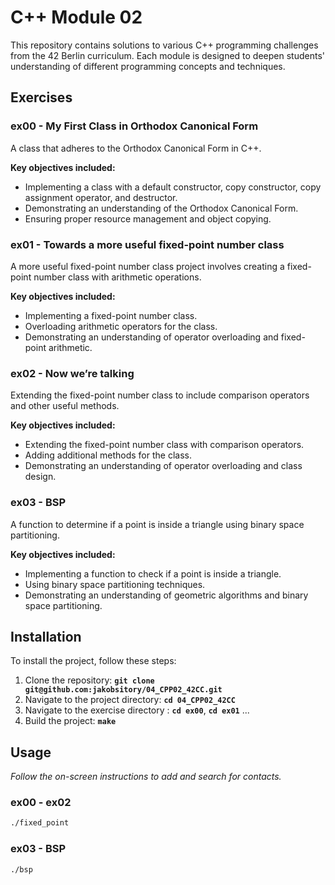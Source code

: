 # **C++ Module 02**

This repository contains solutions to various C++ programming challenges from the 42 Berlin curriculum. Each module is designed to deepen students' understanding of different programming concepts and techniques.

## **Exercises**

### **ex00 - My First Class in Orthodox Canonical Form**
A class that adheres to the Orthodox Canonical Form in C++.

**Key objectives included:**

- Implementing a class with a default constructor, copy constructor, copy assignment operator, and destructor.
- Demonstrating an understanding of the Orthodox Canonical Form.
- Ensuring proper resource management and object copying.

### **ex01 - Towards a more useful fixed-point number class**
A more useful fixed-point number class project involves creating a fixed-point number class with arithmetic operations.

**Key objectives included:**

- Implementing a fixed-point number class.
- Overloading arithmetic operators for the class.
- Demonstrating an understanding of operator overloading and fixed-point arithmetic.

### **ex02 - Now we’re talking**
Extending the fixed-point number class to include comparison operators and other useful methods.

**Key objectives included:**

- Extending the fixed-point number class with comparison operators.
- Adding additional methods for the class.
- Demonstrating an understanding of operator overloading and class design.

### **ex03 - BSP**
A function to determine if a point is inside a triangle using binary space partitioning.

**Key objectives included:**

- Implementing a function to check if a point is inside a triangle.
- Using binary space partitioning techniques.
- Demonstrating an understanding of geometric algorithms and binary space partitioning.

## **Installation**

To install the project, follow these steps:

1. Clone the repository: **`git clone git@github.com:jakobsitory/04_CPP02_42CC.git`**
2. Navigate to the project directory: **`cd 04_CPP02_42CC`**
3. Navigate to the exercise directory : **`cd ex00`**,  **`cd ex01`** ...
4. Build the project: **`make`**

## **Usage**
_Follow the on-screen instructions to add and search for contacts._
### **ex00 - ex02**
```bash
./fixed_point
```
### **ex03 - BSP**
```bash
./bsp
```
